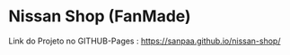 # Nissan Shop (FanMade) 

Link do Projeto no GITHUB-Pages : <a href='https://sanpaa.github.io/nissan-shop/' target="_blank"> https://sanpaa.github.io/nissan-shop/ </a> 
